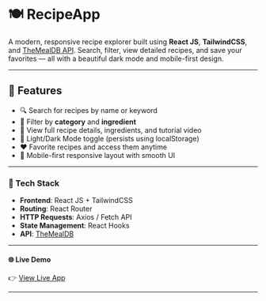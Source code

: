 # 🍽️ RecipeApp

A modern, responsive recipe explorer built using **React JS**, **TailwindCSS**, and [TheMealDB API](https://www.themealdb.com/api.php). Search, filter, view detailed recipes, and save your favorites — all with a beautiful dark mode and mobile-first design.

---

## 🚀 Features

- 🔍 Search for recipes by name or keyword
- 🧂 Filter by **category** and **ingredient**
- 🍴 View full recipe details, ingredients, and tutorial video
- 🌙 Light/Dark Mode toggle (persists using localStorage)
- ❤️ Favorite recipes and access them anytime
- 📱 Mobile-first responsive layout with smooth UI

---

### 🧱 Tech Stack

- **Frontend**: React JS + TailwindCSS
- **Routing**: React Router
- **HTTP Requests**: Axios / Fetch API
- **State Management**: React Hooks
- **API**: [TheMealDB](https://www.themealdb.com/api.php)

---

#### 🌐 Live Demo

👉 [View Live App](https://your-live-demo-link.netlify.app)  

---

